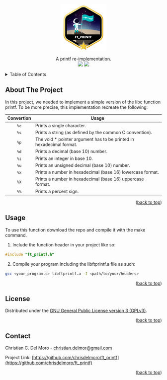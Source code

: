 <br/>
<p align="center">
    <img src="https://github.com/chrisdelmoro/42cursus/blob/main/badges/ft_printfm.png" alt="Logo" width="150" height="150">

  <p align="center">
    A printf re-implementation.
    <br/>
    <img src="https://img.shields.io/badge/Mandatory-OK-brightgreen"/>
    <img src="https://img.shields.io/badge/Final%20Score-100-blue"/>
  </p>
</p>


<!-- TABLE OF CONTENTS -->
<details>
  <summary>Table of Contents</summary>
  <ol>
    <li>
      <a href="#about-the-project">About The Project</a>
    </li>
    <li><a href="#usage">Usage</a></li>
    <li><a href="#license">License</a></li>
    <li><a href="#contact">Contact</a></li>
  </ol>
</details>



<!-- ABOUT THE PROJECT -->
## About The Project

In this project, we needed to implement a simple version of the libc function printf. To be more precise, this implementation recreate the following:

<div style="margin-left: auto;
            margin-right: auto">

| Convertion | Usage |
| --- | --- |
| <div align="center"> `%c` </div> | Prints a single character. |
| <div align="center"> `%s` </div> | Prints a string (as defined by the common C convention).
| <div align="center"> `%p` </div> | The void * pointer argument has to be printed in hexadecimal format. |
| <div align="center"> `%d` </div> | Prints a decimal (base 10) number. |
| <div align="center"> `%i` </div> | Prints an integer in base 10. |
| <div align="center"> `%u` </div> | Prints an unsigned decimal (base 10) number. |
| <div align="center"> `%x` </div> | Prints a number in hexadecimal (base 16) lowercase format. |
| <div align="center"> `%X` </div> | Prints a number in hexadecimal (base 16) uppercase format. |
| <div align="center"> `%%` </div> | Prints a percent sign. |

</div>

<p align="right">(<a href="#top">back to top</a>)</p>


<!-- USAGE EXAMPLES -->
## Usage

To use this function download the repo and compile it with the make command.

1. Include the function header in your project like so:
```c
#include "ft_printf.h"
```

2. Compile your program including the libftprintf.a file as such:
```sh
gcc <your_program.c> libftprintf.a -I <path/to/your/headers>
```

<p align="right">(<a href="#top">back to top</a>)</p>


<!-- LICENSE -->
## License

Distributed under the [GNU General Public License version 3 (GPLv3)](https://www.gnu.org/licenses/gpl-3.0.html). 

<p align="right">(<a href="#top">back to top</a>)</p>



<!-- CONTACT -->
## Contact

Christian C. Del Moro - christian.delmor@gmail.com

Project Link: [https://github.com/chrisdelmoro/ft_printf](https://github.com/chrisdelmoro/ft_printf)

<p align="right">(<a href="#top">back to top</a>)</p>